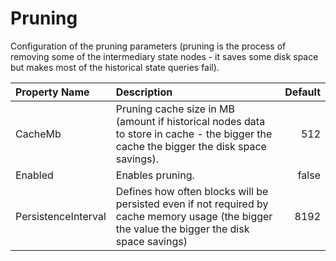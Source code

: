 # Pruning

Configuration of the pruning parameters (pruning is the process of removing some of the intermediary state nodes - it saves some disk space but makes most of the historical state queries fail).

| Property Name | Description | Default |
| :--- | :--- | ---: |
| CacheMb | Pruning cache size in MB (amount if historical nodes data to store in cache - the bigger the cache the bigger the disk space savings). | 512 |
| Enabled | Enables pruning. | false |
| PersistenceInterval | Defines how often blocks will be persisted even if not required by cache memory usage (the bigger the value the bigger the disk space savings) | 8192 |
